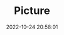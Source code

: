 ---
weight: 1
images:
- /images/edited/160.jpeg
title: Picture
date: 2022-10-24 20:58:01
tags: [luminarneo,work,ilce7m3]
---